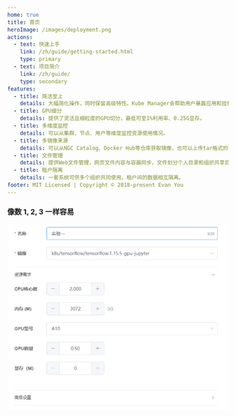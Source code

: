 ```yaml
---
home: true
title: 首页
heroImage: /images/deployment.png
actions:
  - text: 快速上手
    link: /zh/guide/getting-started.html
    type: primary
  - text: 项目简介
    link: /zh/guide/
    type: secondary
features:
  - title: 简洁至上
    details: 大幅简化操作，同时保留高级特性。Kube Manager会帮助用户暴露应用和挂载存储。
  - title: GPU细分
    details: 提供了灵活且细粒度的GPU切分，最低可至1%利用率、0.25G显存。
  - title: 多维度监控
    details: 可以从集群、节点、用户等维度监控资源使用情况。
  - title: 多镜像来源
    details: 可以从NGC Catalog、Docker Hub等仓库获取镜像，也可以上传tar格式的镜像包，或者使用dockerfile构建。
  - title: 文件管理
    details: 提供Web文件管理，网页文件内容与容器同步，文件划分个人目录和组织共享目录。
  - title: 租户隔离
    details: 一套系统可供多个组织共同使用，租户间的数据相互隔离。 
footer: MIT Licensed | Copyright © 2018-present Evan You
---
```


### 像数 1, 2, 3 一样容易

![创建应用](./create.png)